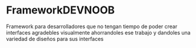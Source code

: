 # FrameworkDEVNOOB
Framework para desarrolladores que no tengan tiempo de poder crear interfaces agradebles visualmente ahorrandoles ese trabajo y dandoles una variedad de diseños para sus interfaces
